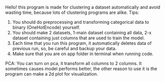 Hello! this program is made for clustering a dataset automatically and avoid wasting time, because lots of clustering programs are alike.
Tips:
  1. You should do preprocessing and transforming categorical data to binary (OneHotEncode) yourself.
  2. You should make 2 datasets, 1-main dataset containing all data, 2-x dataset containing just columns that are used to train the model.
  3. Each time that you run this program, it automatically deletes data of previous run, so, be careful and backup your data.
  4. Make sure that you are on app folder in terminal when running code.

PCA:
  You can turn on pca, it transform all columns to 2 columns. It sometimes causes model performs better, the other reason to use it is the program can make a 2d plot for visualization.

